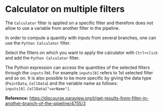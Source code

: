 # Calculator on multiple filters

The `Calculator` filter is applied on a specific filter and therefore does not allow to use a variable from another filter in the pipeline. 

In order to compute a quantity with inputs from several branches, one can use the `Python Calculator` filter. 

Select the filters on which you want to apply the calculator with `Ctrl+click` and add the `Python Calculator` filter. 

The Python expression can access the quantities of the selected filters through the `inputs` list. 
For example `inputs[0]` refers to 1st selected filter and so on. 
It is also possible to be more specific by giving the data type (`PointData`, `CellData`) and the variable name as follows: `inputs[0].CellData["varName"]`. 

**Reference:** https://discourse.paraview.org/t/get-results-from-filter-in-another-branch-of-the-pipeline/4755/3